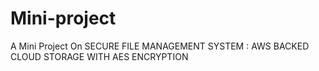 # Mini-project
A Mini Project On SECURE FILE MANAGEMENT SYSTEM : AWS BACKED CLOUD STORAGE WITH AES ENCRYPTION
